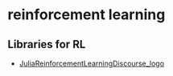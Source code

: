 # reinforcement learning

## Libraries for RL

- [JuliaReinforcementLearningDiscourse_logo](https://juliareinforcementlearning.org/)